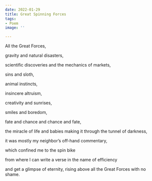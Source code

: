 ```yaml
---
date: 2022-01-29
title: Great Spinning Forces
tags:
- Poem
image: ''

---
```

All the Great Forces,

gravity and natural disasters,

scientific discoveries and the mechanics of markets,

sins and sloth,

animal instincts,

insincere altruism,

creativity and sunrises,

smiles and boredom,

fate and chance and chance and fate,

the miracle of life and babies making it through the tunnel of darkness,

it was mostly my neighbor’s off-hand commentary,

which confined me to the spin bike

from where I can write a verse in the name of efficiency

and get a glimpse of eternity, rising above all the Great Forces with no shame.